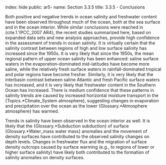 index: hide
public: ar5-
name: Section 3.3.5
title: 3.3.5 - Conclusions

Both positive and negative trends in ocean salinity and freshwater content have been observed throughout much of the ocean, both at the sea surface and in the ocean interior. While similar conclusions were reached in {cite.1.'IPCC_2007 AR4}, the recent studies summarized here, based on expanded data sets and new analysis approaches, provide high confidence in the assessment of trends in ocean salinity. It is virtually certain that the salinity contrast between regions of high and low surface salinity has increased since the 1950s. It is very likely that since the 1950s, the mean regional pattern of upper ocean salinity has been enhanced: saline surface waters in the evaporation-dominated mid-latitudes have become more saline, while the relatively fresh surface waters in rainfall-dominated tropical and polar regions have become fresher. Similarly, it is very likely that the interbasin contrast between saline Atlantic and fresh Pacific surface waters has increased, and it is very likely that freshwater content in the Southern Ocean has increased. There is medium confidence that these patterns in salinity trends are caused by increased horizontal moisture transport in the {Topics.*Climate_System atmosphere}, suggesting changes in evaporation and precipitation over the ocean as the lower {Glossary.*Atmosphere atmosphere} has warmed.

Trends in salinity have been observed in the ocean interior as well. It is likely that the {Glossary.*Subduction subduction} of surface {Glossary.*Water_mass water mass} anomalies and the movement of density surfaces have contributed to the observed salinity changes on depth levels. Changes in freshwater flux and the migration of surface density outcrops caused by surface warming (e.g., to regions of lower or higher surface salinity) have likely both contributed to the formation of salinity anomalies on density surfaces.
